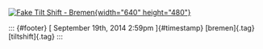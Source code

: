 [![Fake Tilt Shift -
Bremen](https://farm4.staticflickr.com/3384/4554971521_841bc24aee_z.jpg){width="640"
height="480"}](https://www.flickr.com/photos/michasfotos/4554971521 "Fake Tilt Shift - Bremen by Micha, on Flickr")

::: {#footer}
[ September 19th, 2014 2:59pm ]{#timestamp} [bremen]{.tag}
[tiltshift]{.tag}
:::
